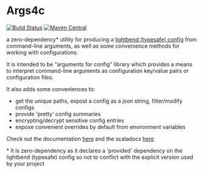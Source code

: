Args4c
====

[![Build Status](https://travis-ci.org/aaronp/args4c.svg?branch=master)](https://travis-ci.org/aaronp/args4c)
[![Maven Central](https://maven-badges.herokuapp.com/maven-central/com.github.aaronp/args4c_2.12/badge.png)](https://maven-badges.herokuapp.com/maven-central/com.github.aaronp/args4c_2.12/badge.png)

a zero-dependency* utility for producing a [lightbend (typesafe) config](https://github.com/lightbend/config) from command-line arguments, as well as some convenience methods for working with configurations.

It is intended to be "arguments for config" library which provides a means to interpret command-line arguments as configuration key/value pairs or configuration files.

It also adds some conveniences to:

 * get the unique paths, expost a config as a json string, filter/modify configs
 * provide 'pretty' config summaries
 * encrypting/decrypt sensitive config entries
 * expose convenient overrides by default from environment variables

Check out the documentation [here](https://aaronp.github.io/args4c/index.html) and the scaladocs [here](https://aaronp.github.io/args4c/api/latest/args4c/index.html)

\* It is zero-dependency as it declares a 'provided' dependency on the lightbend (typesafe) config so not to conflict with the explicit version used by your project   